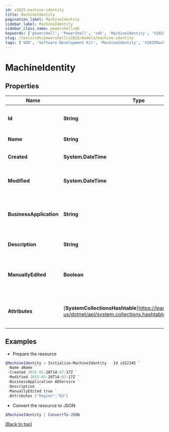 ```yaml
---
id: v2025-machine-identity
title: MachineIdentity
pagination_label: MachineIdentity
sidebar_label: MachineIdentity
sidebar_class_name: powershellsdk
keywords: ['powershell', 'PowerShell', 'sdk', 'MachineIdentity', 'V2025MachineIdentity'] 
slug: /tools/sdk/powershell/v2025/models/machine-identity
tags: ['SDK', 'Software Development Kit', 'MachineIdentity', 'V2025MachineIdentity']
---
```



# MachineIdentity

## Properties

Name | Type | Description | Notes
------------ | ------------- | ------------- | -------------
**Id** | **String** | System-generated unique ID of the Object | [optional] [readonly] 
**Name** | **String** | Name of the Object | [required]
**Created** | **System.DateTime** | Creation date of the Object | [optional] [readonly] 
**Modified** | **System.DateTime** | Last modification date of the Object | [optional] [readonly] 
**BusinessApplication** | **String** | The business application that the identity represents | [required]
**Description** | **String** | Description of machine identity | [optional] 
**ManuallyEdited** | **Boolean** | Indicates if the machine identity has been manually edited | [optional] [default to $false]
**Attributes** | [**SystemCollectionsHashtable**]https://learn.microsoft.com/en-us/dotnet/api/system.collections.hashtable?view=net-9.0 | A map of custom machine identity attributes | [optional] 

## Examples

- Prepare the resource
```powershell
$MachineIdentity = Initialize-MachineIdentity  -Id id12345 `
 -Name aName `
 -Created 2015-05-28T14:07:17Z `
 -Modified 2015-05-28T14:07:17Z `
 -BusinessApplication ADService `
 -Description  `
 -ManuallyEdited true `
 -Attributes {"Region":"EU"}
```

- Convert the resource to JSON
```powershell
$MachineIdentity | ConvertTo-JSON
```


[[Back to top]](#) 

